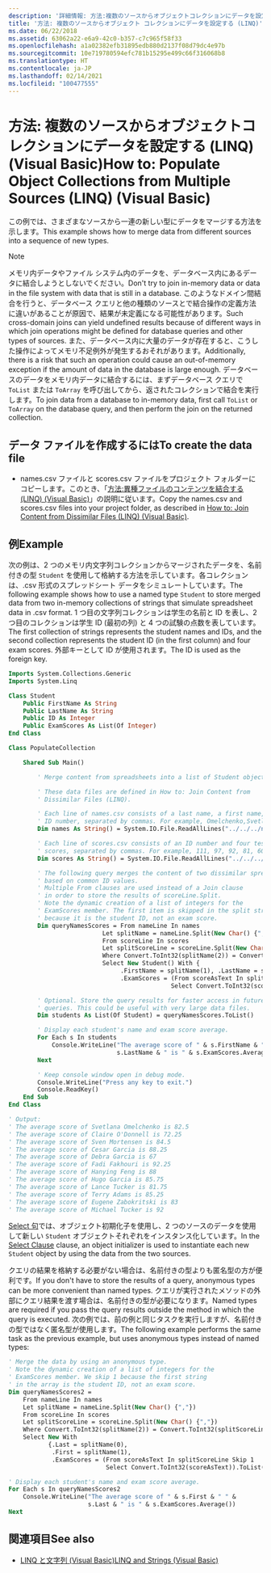 ```yaml
---
description: '詳細情報: 方法:複数のソースからオブジェクトコレクションにデータを設定する (LINQ) (Visual Basic)'
title: '方法: 複数のソースからオブジェクト コレクションにデータを設定する (LINQ)'
ms.date: 06/22/2018
ms.assetid: 63062a22-e6a9-42c0-b357-c7c965f58f33
ms.openlocfilehash: a1a02382efb31895edb880d2137f08d79dc4e97b
ms.sourcegitcommit: 10e719780594efc781b15295e499c66f316068b8
ms.translationtype: HT
ms.contentlocale: ja-JP
ms.lasthandoff: 02/14/2021
ms.locfileid: "100477555"
---
```

# <a name="how-to-populate-object-collections-from-multiple-sources-linq-visual-basic"></a><span data-ttu-id="1b9e5-103">方法: 複数のソースからオブジェクトコレクションにデータを設定する (LINQ) (Visual Basic)</span><span class="sxs-lookup"><span data-stu-id="1b9e5-103">How to: Populate Object Collections from Multiple Sources (LINQ) (Visual Basic)</span></span>

<span data-ttu-id="1b9e5-104">この例では、さまざまなソースから一連の新しい型にデータをマージする方法を示します。</span><span class="sxs-lookup"><span data-stu-id="1b9e5-104">This example shows how to merge data from different sources into a sequence of new types.</span></span>

> [!NOTE]
> <span data-ttu-id="1b9e5-105">メモリ内データやファイル システム内のデータを、データベース内にあるデータに結合しようとしないでください。</span><span class="sxs-lookup"><span data-stu-id="1b9e5-105">Don't try to join in-memory data or data in the file system with data that is still in a database.</span></span> <span data-ttu-id="1b9e5-106">このようなドメイン間結合を行うと、データベース クエリと他の種類のソースとで結合操作の定義方法に違いがあることが原因で、結果が未定義になる可能性があります。</span><span class="sxs-lookup"><span data-stu-id="1b9e5-106">Such cross-domain joins can yield undefined results because of different ways in which join operations might be defined for database queries and other types of sources.</span></span> <span data-ttu-id="1b9e5-107">また、データベース内に大量のデータが存在すると、こうした操作によってメモリ不足例外が発生するおそれがあります。</span><span class="sxs-lookup"><span data-stu-id="1b9e5-107">Additionally, there is a risk that such an operation could cause an out-of-memory exception if the amount of data in the database is large enough.</span></span> <span data-ttu-id="1b9e5-108">データベースのデータをメモリ内データに結合するには、まずデータベース クエリで `ToList` または `ToArray` を呼び出してから、返されたコレクションで結合を実行します。</span><span class="sxs-lookup"><span data-stu-id="1b9e5-108">To join data from a database to in-memory data, first call `ToList` or `ToArray` on the database query, and then perform the join on the returned collection.</span></span>

## <a name="to-create-the-data-file"></a><span data-ttu-id="1b9e5-109">データ ファイルを作成するには</span><span class="sxs-lookup"><span data-stu-id="1b9e5-109">To create the data file</span></span>

- <span data-ttu-id="1b9e5-110">names.csv ファイルと scores.csv ファイルをプロジェクト フォルダーにコピーします。このとき、「[方法:異種ファイルのコンテンツを結合する (LINQ) (Visual Basic)](how-to-join-content-from-dissimilar-files-linq.md)」の説明に従います。</span><span class="sxs-lookup"><span data-stu-id="1b9e5-110">Copy the names.csv and scores.csv files into your project folder, as described in [How to: Join Content from Dissimilar Files (LINQ) (Visual Basic)](how-to-join-content-from-dissimilar-files-linq.md).</span></span>

## <a name="example"></a><span data-ttu-id="1b9e5-111">例</span><span class="sxs-lookup"><span data-stu-id="1b9e5-111">Example</span></span>

<span data-ttu-id="1b9e5-112">次の例は、2 つのメモリ内文字列コレクションからマージされたデータを、名前付きの型 `Student` を使用して格納する方法を示しています。各コレクションは、.csv 形式のスプレッドシート データをシミュレートしています。</span><span class="sxs-lookup"><span data-stu-id="1b9e5-112">The following example shows how to use a named type `Student` to store merged data from two in-memory collections of strings that simulate spreadsheet data in .csv format.</span></span> <span data-ttu-id="1b9e5-113">1 つ目の文字列コレクションは学生の名前と ID を表し、2 つ目のコレクションは学生 ID (最初の列) と 4 つの試験の点数を表しています。</span><span class="sxs-lookup"><span data-stu-id="1b9e5-113">The first collection of strings represents the student names and IDs, and the second collection represents the student ID (in the first column) and four exam scores.</span></span> <span data-ttu-id="1b9e5-114">外部キーとして ID が使用されます。</span><span class="sxs-lookup"><span data-stu-id="1b9e5-114">The ID is used as the foreign key.</span></span>

```vb
Imports System.Collections.Generic
Imports System.Linq

Class Student
    Public FirstName As String
    Public LastName As String
    Public ID As Integer
    Public ExamScores As List(Of Integer)
End Class

Class PopulateCollection

    Shared Sub Main()

        ' Merge content from spreadsheets into a list of Student objects.

        ' These data files are defined in How to: Join Content from
        ' Dissimilar Files (LINQ).

        ' Each line of names.csv consists of a last name, a first name, and an
        ' ID number, separated by commas. For example, Omelchenko,Svetlana,111
        Dim names As String() = System.IO.File.ReadAllLines("../../../names.csv")

        ' Each line of scores.csv consists of an ID number and four test
        ' scores, separated by commas. For example, 111, 97, 92, 81, 60
        Dim scores As String() = System.IO.File.ReadAllLines("../../../scores.csv")

        ' The following query merges the content of two dissimilar spreadsheets
        ' based on common ID values.
        ' Multiple From clauses are used instead of a Join clause
        ' in order to store the results of scoreLine.Split.
        ' Note the dynamic creation of a list of integers for the
        ' ExamScores member. The first item is skipped in the split string
        ' because it is the student ID, not an exam score.
        Dim queryNamesScores = From nameLine In names
                          Let splitName = nameLine.Split(New Char() {","})
                          From scoreLine In scores
                          Let splitScoreLine = scoreLine.Split(New Char() {","})
                          Where Convert.ToInt32(splitName(2)) = Convert.ToInt32(splitScoreLine(0))
                          Select New Student() With {
                               .FirstName = splitName(1), .LastName = splitName(0), .ID = splitName(2),
                               .ExamScores = (From scoreAsText In splitScoreLine Skip 1
                                             Select Convert.ToInt32(scoreAsText)).ToList()}

        ' Optional. Store the query results for faster access in future
        ' queries. This could be useful with very large data files.
        Dim students As List(Of Student) = queryNamesScores.ToList()

        ' Display each student's name and exam score average.
        For Each s In students
            Console.WriteLine("The average score of " & s.FirstName & " " &
                              s.LastName & " is " & s.ExamScores.Average())
        Next

        ' Keep console window open in debug mode.
        Console.WriteLine("Press any key to exit.")
        Console.ReadKey()
    End Sub
End Class

' Output:
' The average score of Svetlana Omelchenko is 82.5
' The average score of Claire O'Donnell is 72.25
' The average score of Sven Mortensen is 84.5
' The average score of Cesar Garcia is 88.25
' The average score of Debra Garcia is 67
' The average score of Fadi Fakhouri is 92.25
' The average score of Hanying Feng is 88
' The average score of Hugo Garcia is 85.75
' The average score of Lance Tucker is 81.75
' The average score of Terry Adams is 85.25
' The average score of Eugene Zabokritski is 83
' The average score of Michael Tucker is 92
```

<span data-ttu-id="1b9e5-115">[Select 句](../../../language-reference/queries/select-clause.md)では、オブジェクト初期化子を使用し、2 つのソースのデータを使用して新しい `Student` オブジェクトそれぞれをインスタンス化しています。</span><span class="sxs-lookup"><span data-stu-id="1b9e5-115">In the [Select Clause](../../../language-reference/queries/select-clause.md) clause, an object initializer is used to instantiate each new `Student` object by using the data from the two sources.</span></span>

<span data-ttu-id="1b9e5-116">クエリの結果を格納する必要がない場合は、名前付きの型よりも匿名型の方が便利です。</span><span class="sxs-lookup"><span data-stu-id="1b9e5-116">If you don't have to store the results of a query, anonymous types can be more convenient than named types.</span></span> <span data-ttu-id="1b9e5-117">クエリが実行されたメソッドの外部にクエリ結果を渡す場合は、名前付きの型が必要になります。</span><span class="sxs-lookup"><span data-stu-id="1b9e5-117">Named types are required if you pass the query results outside the method in which the query is executed.</span></span> <span data-ttu-id="1b9e5-118">次の例では、前の例と同じタスクを実行しますが、名前付きの型ではなく匿名型が使用します。</span><span class="sxs-lookup"><span data-stu-id="1b9e5-118">The following example performs the same task as the previous example, but uses anonymous types instead of named types:</span></span>

```vb
' Merge the data by using an anonymous type.
' Note the dynamic creation of a list of integers for the
' ExamScores member. We skip 1 because the first string
' in the array is the student ID, not an exam score.
Dim queryNamesScores2 =
    From nameLine In names
    Let splitName = nameLine.Split(New Char() {","})
    From scoreLine In scores
    Let splitScoreLine = scoreLine.Split(New Char() {","})
    Where Convert.ToInt32(splitName(2)) = Convert.ToInt32(splitScoreLine(0))
    Select New With
           {.Last = splitName(0),
            .First = splitName(1),
            .ExamScores = (From scoreAsText In splitScoreLine Skip 1
                           Select Convert.ToInt32(scoreAsText)).ToList()}

' Display each student's name and exam score average.
For Each s In queryNamesScores2
    Console.WriteLine("The average score of " & s.First & " " &
                      s.Last & " is " & s.ExamScores.Average())
Next
```

## <a name="see-also"></a><span data-ttu-id="1b9e5-119">関連項目</span><span class="sxs-lookup"><span data-stu-id="1b9e5-119">See also</span></span>

- [<span data-ttu-id="1b9e5-120">LINQ と文字列 (Visual Basic)</span><span class="sxs-lookup"><span data-stu-id="1b9e5-120">LINQ and Strings (Visual Basic)</span></span>](linq-and-strings.md)
